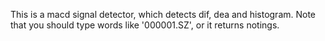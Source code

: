 This is a macd signal detector, which detects dif, dea and histogram. Note that you should type words like '000001.SZ', or it returns notings.